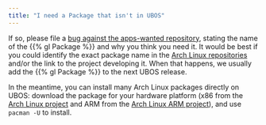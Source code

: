 ```yaml
---
title: "I need a Package that isn't in UBOS"
---
```


If so, please file a
[bug against the apps-wanted repository](https://github.com/uboslinux/apps-wanted/issues/new),
stating the name of the {{% gl Package %}} and why you think you need it. It would be best if you
could identify the exact package name in the
[Arch Linux repositories](https://www.archlinux.org/packages/)
and/or the link to the project developing it. When that happens, we usually add the
{{% gl Package %}} to the next UBOS release.

In the meantime, you can install many Arch Linux packages directly on UBOS: download
the package for your hardware platform (x86 from the
[Arch Linux project](https://www.archlinux.org/)
and ARM from the [Arch Linux ARM project](https://www.archlinuxarm.org/)), and
use ``pacman -U`` to install.
